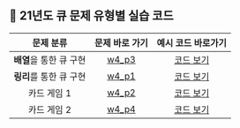 ## 🌱 21년도 큐 문제 유형별 실습 코드


| 문제 분류 | 문제 바로 가기 | 예시 코드 바로가기 |
| :--: | :--: | :--: |
| **배열**을 통한 큐 구현 | [w4_p3](https://github.com/Landvibe-DataStructure-2023Study/Prob/blob/main/21%20%EC%8B%A4%EC%8A%B5%20%EB%AC%B8%EC%A0%9C/Prob_W4/prob-W4_P3.pdf) |[코드 보기](https://github.com/Landvibe-DataStructure-2023Study/LimJumin/blob/main/21%20%EC%8B%A4%EC%8A%B5%20%EC%BD%94%EB%93%9C/%ED%81%90/21_w4_p3.cpp)|
| **링리**를 통한 큐 구현 | [w4_p1](https://github.com/Landvibe-DataStructure-2023Study/Prob/blob/main/21%20%EC%8B%A4%EC%8A%B5%20%EB%AC%B8%EC%A0%9C/Prob_W4/prob-W4_P1.pdf) |[코드 보기](https://github.com/Landvibe-DataStructure-2023Study/LimJumin/blob/main/21%20%EC%8B%A4%EC%8A%B5%20%EC%BD%94%EB%93%9C/%ED%81%90/21_w4_p1.cpp)|
| 카드 게임 1 | [w4_p2](https://github.com/Landvibe-DataStructure-2023Study/Prob/blob/main/21%20%EC%8B%A4%EC%8A%B5%20%EB%AC%B8%EC%A0%9C/Prob_W4/prob-W4_P2.pdf) |[코드 보기](https://github.com/Landvibe-DataStructure-2023Study/LimJumin/blob/main/21%20%EC%8B%A4%EC%8A%B5%20%EC%BD%94%EB%93%9C/%ED%81%90/21_w4_p2.cpp)|
| 카드 게임 2 | [w4_p4](https://github.com/Landvibe-DataStructure-2023Study/Prob/blob/main/21%20%EC%8B%A4%EC%8A%B5%20%EB%AC%B8%EC%A0%9C/Prob_W4/prob-W4_P4.pdf) |[코드 보기](https://github.com/Landvibe-DataStructure-2023Study/LimJumin/blob/main/21%20%EC%8B%A4%EC%8A%B5%20%EC%BD%94%EB%93%9C/%ED%81%90/21_w4_p4.cpp)|
